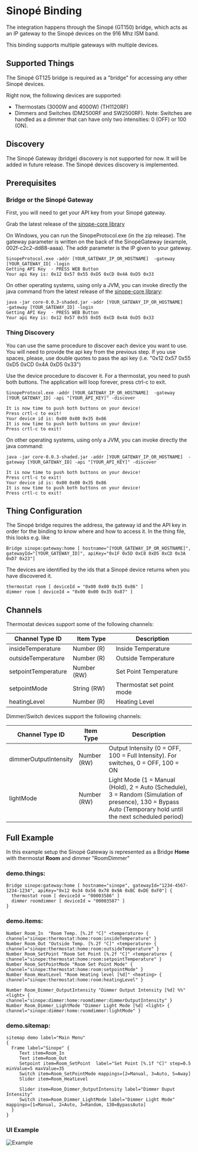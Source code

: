 # Sinopé Binding

The integration happens through the Sinopé (GT150) bridge, which acts as an IP gateway to the Sinopé devices on the 916 Mhz ISM band.

This binding supports multiple gateways with multiple devices.

## Supported Things

The Sinopé GT125 bridge is required as a "bridge" for accessing any other Sinopé devices.

Right now, the following devices are supported:
- Thermostats (3000W and 4000W) (TH1120RF) 
- Dimmers and Switches (DM2500RF and SW2500RF). Note: Switches are handled as a dimmer that can have only two intensities: 0 (OFF) or 100 (ON).

## Discovery

The Sinopé Gateway (bridge) discovery is not supported for now. 
It will be added in future release.
The Sinopé devices discovery is implemented. 

## Prerequisites

### Bridge or the Sinopé Gateway 

First, you will need to get your API key from your Sinopé gateway.

Grab the latest release of the [sinope-core library](<https://github.com/chaton78/sinope-core/releases>)

On Windows, you can run the SinopeProtocol.exe (in the zip release). 
The gateway parameter is written on the back of the SinopéGateway (example, 002f-c2c2-dd88-aaaa). 
The addr parameter is the IP given to your gateway.

```
SinopeProtocol.exe -addr [YOUR_GATEWAY_IP_OR_HOSTNAME]  -gateway [YOUR_GATEWAY_ID] -login
Getting API Key  - PRESS WEB Button
Your api Key is: 0x12 0x57 0x55 0xD5 0xCD 0x4A 0xD5 0x33
```

 On other operating systems, using only a JVM, you can invoke directly the java command from the latest release of the [sinope-core library](<https://github.com/chaton78/sinope-core/releases>):

```
java -jar core-0.0.3-shaded.jar -addr [YOUR_GATEWAY_IP_OR_HOSTNAME]   -gateway [YOUR_GATEWAY_ID] -login
Getting API Key  - PRESS WEB Button
Your api Key is: 0x12 0x57 0x55 0xD5 0xCD 0x4A 0xD5 0x33
```

### Thing Discovery

You can use the same procedure to discover each device you want to use. 
You will need to provide the api key from the previous step. 
If you use spaces, please, use double quotes to pass the api key (i.e. "0x12 0x57 0x55 0xD5 0xCD 0x4A 0xD5 0x33") 

Use the device procedure to discover it. 
For a thermostat, you need to push both buttons. 
The application will loop forever, press ctrl-c to exit.

```
SinopeProtocol.exe -addr [YOUR_GATEWAY_IP_OR_HOSTNAME]  -gateway [YOUR_GATEWAY_ID] -api "[YOUR_API_KEY]" -discover

It is now time to push both buttons on your device!
Press crtl-c to exit!
Your device id is: 0x00 0x00 0x35 0x86
It is now time to push both buttons on your device!
Press crtl-c to exit!
```

On other operating systems, using only a JVM, you can invoke directly the java command:

```
java -jar core-0.0.3-shaded.jar -addr [YOUR_GATEWAY_IP_OR_HOSTNAME]  -gateway [YOUR_GATEWAY_ID] -api "[YOUR_API_KEY]" -discover

It is now time to push both buttons on your device!
Press crtl-c to exit!
Your device id is: 0x00 0x00 0x35 0x86
It is now time to push both buttons on your device!
Press crtl-c to exit!
```

## Thing Configuration

The Sinopé bridge requires the address, the gateway id and the API key in order for the binding to know where and how to access it.
In the thing file, this looks e.g. like

```
Bridge sinope:gateway:home [ hostname="[YOUR_GATEWAY_IP_OR_HOSTNAME]", gatewayId="[YOUR_GATEWAY_ID]", apiKey="0x1F 0x5D 0xC8 0xD5 0xCD 0x3A 0xD7 0x23"]
```

The devices are identified by the ids that a Sinopé device returns when you have discovered it.

```
thermostat room [ deviceId = "0x00 0x00 0x35 0x86" ]
dimmer room [ deviceId = "0x00 0x00 0x35 0x87" ]
```

## Channels

Thermostat devices support some of the following channels:

 Channel Type ID     | Item Type   | Description                                                                                                                            
---------------------|-------------|----------------------------------------------------------------------------------------------------------------------------------------|
 insideTemperature   | Number (R)  | Inside Temperature                                                                                                                     |   
 outsideTemperature  | Number (R)  | Outside Temperature                                                                                                                    | 
 setpointTemperature | Number (RW) | Set Point Temperature                                                                                                                  | 
 setpointMode        | String (RW) | Thermostat set point mode                                                                                                              |     
 heatingLevel        | Number (R)  | Heating Level                                                                                                                             | 

Dimmer/Switch devices support the following channels:

 Channel Type ID         | Item Type   | Description                                                                                                                                                                                                   |
-------------------------|-------------|---------------------------------------------------------------------------------------------------------------------------------------------------------------------------------------------------------------|
 dimmerOutputIntensity   | Number (RW) | Output Intensity (0 = OFF, 100 = Full Intensity). For switches, 0 = OFF, 100 = ON                                                                                                                             |   
 lightMode               | Number (RW) | Light Mode (1 = Manual (Hold), 2 = Auto (Schedule), 3 = Random (Simulation of presence), 130 = Bypass Auto (Temporary hold until the next scheduled period)                                                   |    


## Full Example

In this example setup the Sinopé Gateway is represented as a Bridge **Home** with thermostat **Room** and dimmer "RoomDimmer"

### demo.things:

```
Bridge sinope:gateway:home [ hostname="sinope", gatewayId="1234-4567-1234-1234", apiKey="0x12 0x34 0x56 0x78 0x9A 0xBC 0xDE 0xF0"] {
  thermostat room [ deviceId = "00003586" ]
  dimmer roomdimmer [ deviceId = "00003587" ]
}
```

### demo.items:

```
Number Room_In  "Room Temp. [%.2f °C]" <temperature> { channel="sinope:thermostat:home:room:insideTemperature" }
Number Room_Out "Outside Temp. [%.2f °C]" <temperature> { channel="sinope:thermostat:home:room:outsideTemperature" }
Number Room_SetPoint "Room Set Point [%.2f °C]" <temperature> { channel="sinope:thermostat:home:room:setpointTemperature" }
Number Room_SetPointMode "Room Set Point Mode" { channel="sinope:thermostat:home:room:setpointMode" }
Number Room_HeatLevel "Room Heating level [%d]" <heating> { channel="sinope:thermostat:home:room:heatingLevel" }

Number Room_Dimmer_OutputIntensity "Dimmer Output Intensity [%d] %%" <light> { channel="sinope:dimmer:home:roomdimmer:dimmerOutputIntensity" }
Number Room_Dimmer_LightMode "Dimmer Light Mode [%d] <light> { channel="sinope:dimmer:home:roomdimmer:lightMode" }
```

### demo.sitemap:

```
sitemap demo label="Main Menu"
{ 
  Frame label="Sinope" {
     Text item=Room_In   
     Text item=Room_Out
     Setpoint item=Room_SetPoint  label="Set Point [%.1f °C]" step=0.5 minValue=5 maxValue=35
     Switch item=Room_SetPointMode mappings=[2=Manual, 3=Auto, 5=Away]
     Slider item=Room_HeatLevel

     Slider item=Room_Dimmer_OutputIntensity label="Dimmer Ouput Intensity"
     Switch item=Room_Dimmer_LightMode label="Dimmer Light Mode" mappings=[1=Manual, 2=Auto, 3=Random, 130=BypassAuto]
  }
}
```

### UI Example

![Example](doc/openhab.png)
